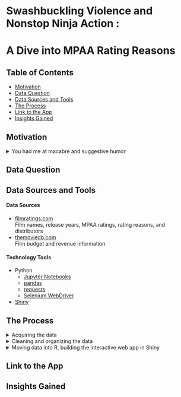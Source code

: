 # Swashbuckling Violence and Nonstop Ninja Action : 
# A Dive into MPAA Rating Reasons

## Table of Contents
* [Motivation](#Motivation)   
* [Data Question](#Data-Question)
* [Data Sources and Tools](#Data-Sources-and-Tools)
* [The Process](#The-Process)
* [Link to the App](#Link-to-the-App)
* [Insights Gained](#Insights-Gained)

## Motivation
<details>
  <summary>You had me at macabre and suggestive humor</summary>      
  This project began as my midcourse capstone for Nashville Software School's Data Science Bootcamp. As I started to explore potential datasets, I came upon a list of bizarre and funny reasons given to justify MPAA ratings assigned to movies. (One of which, from the 2019 animated version of The Addams Family, is noted above!)    

  This piqued my curiosity.    

  To satisfy my curious nature, I will complete a text analysis of these MPAA rating reasons to see what trends there are to discover. This is my first time performing text analysis, and part of my motivation is the opportunity to learn more about tools and methods for effectively uncovering the insights held within text-based information.
</details>

## Data Question


## Data Sources and Tools  
#### Data Sources
* [filmratings.com](https://filmratings.com)   
  Film names, release years, MPAA ratings, rating reasons, and distributors
* [themoviedb.com](https://www.themoviedb.org/)   
  Film budget and revenue information

#### Technology Tools
* Python
  * [Jupyter Notebooks](https://jupyter.org/)
  * [pandas](https://pandas.pydata.org/)
  * [requests](https://requests.readthedocs.io/en/latest/)
  * [Selenium WebDriver](https://www.selenium.dev/documentation/webdriver/)
* [Shiny](https://shiny.rstudio.com/)

## The Process  
<details>
  <summary>Acquiring the data</summary>


</details>  

<details>
  <summary>Cleaning and organizing the data</summary>


</details>

<details>
  <summary>Moving data into R, building the interactive web app in Shiny</summary>



</details>

## Link to the App

## Insights Gained
